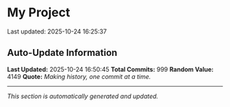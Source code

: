 # My Project


Last updated: 2025-10-24 16:25:37














































































































































































































































































































































































































































































































































































































































































































































































































































































































































































































































































































































































































































































































































































































































## Auto-Update Information

**Last Updated:** 2025-10-24 16:50:45
**Total Commits:** 999
**Random Value:** 4149
**Quote:** _Making history, one commit at a time._

---
_This section is automatically generated and updated._